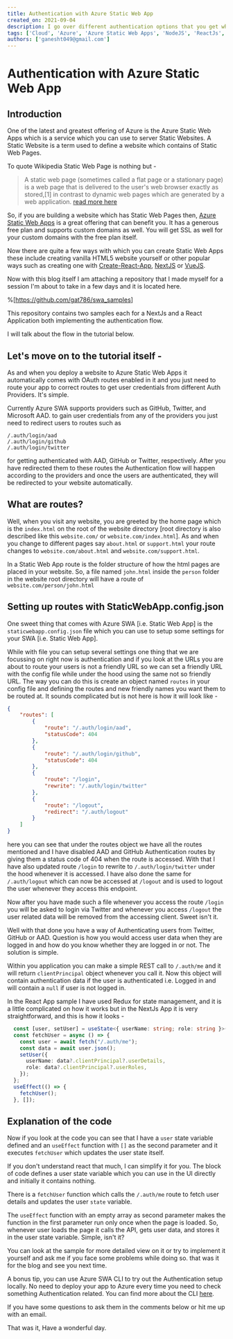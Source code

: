 ```yaml
---
title: Authentication with Azure Static Web App
created_on: 2021-09-04
description: I go over different authentication options that you get when deploying something on Azure Static Web Apps.
tags: ['Cloud', 'Azure', 'Azure Static Web Apps', 'NodeJS', 'ReactJs', 'Frontend']
authors: ['ganesht049@gmail.com']
---
```


# Authentication with Azure Static Web App

## Introduction

One of the latest and greatest offering of Azure is the Azure Static Web Apps which is a service which you can use to server Static Websites. A Static Website is a term used to define a website which contains of Static Web Pages.

To quote Wikipedia Static Web Page is nothing but - 


> A static web page (sometimes called a flat page or a stationary page) is a web page that is delivered to the user's web browser exactly as stored,[1] in contrast to dynamic web pages which are generated by a web application. 
 [read more here](https://en.wikipedia.org/wiki/Static_web_page) 

So, if you are building a website which has Static Web Pages then, [Azure Static Web Apps](https://azure.microsoft.com/en-in/pricing/details/app-service/static/)  is a great offering that can benefit you. It has a generous free plan and supports custom domains as well. You will get SSL as well for your custom domains with the free plan itself. 

Now there are quite a few ways with which you can create Static Web Apps these include creating vanilla HTML5 website yourself or other popular ways such as creating one with  [Create-React-App](https://reactjs.org/docs/create-a-new-react-app.html),  [NextJS](https://nextjs.org/docs) or [VueJS](https://v3.vuejs.org/guide/introduction.html).

Now with this blog itself I am attaching a repository that I made myself for a session I'm about to take in a few days and it is located here.

%[https://github.com/gat786/swa_samples]

This repository contains two samples each for a NextJs and a React Application both implementing the authentication flow.

I will talk about the flow in the tutorial below.

## Let's move on to the tutorial itself -

As and when you deploy a website to Azure Static Web Apps it automatically comes with OAuth routes enabled in it and you just need to route your app to correct routes to get user credentials from different Auth Providers. It's simple.

Currently Azure SWA supports providers such as GitHub, Twitter, and Microsoft AAD. to gain user credentials from any of the providers you just need to redirect users to routes such as 

```
/.auth/login/aad
/.auth/login/github
/.auth/login/twitter
```

for getting authenticated with AAD, GitHub or Twitter, respectively. After you have redirected them to these routes the Authentication flow will happen according to the providers and once the users are authenticated, they will be redirected to your website automatically. 

## What are routes?

Well, when you visit any website, you are greeted by the home page which is the `index.html` on the root of the website directory [root directory is also described like this `website.com/` or `website.com/index.html`]. As and when you change to different pages say `about.html` or `support.html` your route changes to `website.com/about.html` and `website.com/support.html`. 

In a Static Web App route is the folder structure of how the html pages are placed in your website. So, a file named `john.html` inside the `person` folder in the website root directory will have a route of `website.com/person/john.html`

## Setting up routes with StaticWebApp.config.json

One sweet thing that comes with Azure SWA [i.e. Static Web App] is the `staticwebapp.config.json` file which you can use to setup some settings for your SWA [i.e. Static Web App]. 

While with file you can setup several settings one thing that we are focussing on right now is authentication and if you look at the URLs you are about to route your users is not a friendly URL so we can set a friendly URL with the config file while under the hood using the same not so friendly URL. The way you can do this is create an object named `routes` in your config file and defining the routes and new friendly names you want them to be routed at. It sounds complicated but is not here is how it will look like -


```json 
{
    "routes": [
        {
            "route": "/.auth/login/aad",
            "statusCode": 404
        },
        {
            "route": "/.auth/login/github",
            "statusCode": 404
        },
        {
            "route": "/login",
            "rewrite": "/.auth/login/twitter"
        },
        {
            "route": "/logout",
            "redirect": "/.auth/logout"
        }
    ]
}
``` 

here you can see that under the routes object we have all the routes mentioned and I have disabled AAD and GitHub Authentication routes by giving them a status code of 404 when the route is accessed. With that I have also updated route `/login` to rewrite to `/.auth/login/twitter` under the hood whenever it is accessed. I have also done the same for `/.auth/logout` which can now be accessed at `/logout` and is used to logout the user whenever they access this endpoint. 

Now after you have made such a file whenever you access the route `/login` you will be asked to login via Twitter and whenever you access `/logout` the user related data will be removed from the accessing client. Sweet isn't it. 

Well with that done you have a way of Authenticating users from Twitter, GitHub or AAD. Question is how you would access user data when they are logged in and how do you know whether they are logged in or not. The solution is simple. 

Within you application you can make a simple REST call to `/.auth/me` and it will return `clientPrincipal` object whenever you call it. Now this object will contain authentication data if the user is authenticated i.e. Logged in and will contain a `null` if user is not logged in.

In the React App sample I have used Redux for state management, and it is a little complicated on how it works but in the NextJs App it is very straightforward, and this is how it looks -


```ts
  const [user, setUser] = useState<{ userName: string; role: string }>();
  const fetchUser = async () => {
    const user = await fetch("/.auth/me");
    const data = await user.json();
    setUser({
      userName: data?.clientPrincipal?.userDetails,
      role: data?.clientPrincipal?.userRoles,
    });
  };
  useEffect(() => {
    fetchUser();
  }, []);
``` 

## Explanation of the code

Now if you look at the code you can see that I have a `user` state variable defined and an `useEffect` function with `[]` as the second parameter and it executes `fetchUser` which updates the user state itself. 

If you don't understand react that much, I can simplify it for you. The block of code defines a user state variable which you can use in the UI directly and initially it contains nothing. 

There is a `fetchUser` function which calls the `/.auth/me` route to fetch user details and updates the user `state` variable.

The `useEffect` function with an empty array as second parameter makes the function in the first parameter run only once when the page is loaded. So, whenever user loads the page it calls the API, gets user data, and stores it in the user state variable. Simple, isn't it?

You can look at the sample for more detailed view on it or try to implement it yourself and ask me if you face some problems while doing so. that was it for the blog and see you next time. 

A bonus tip, you can use Azure SWA CLI to try out the Authentication setup locally. No need to deploy your app to Azure every time you need to check something Authentication related. You can find more about the CLI [here](https://github.com/Azure/static-web-apps-cli).

If you have some questions to ask them in the comments below or hit me up with an email. 

That was it,
Have a wonderful day.
